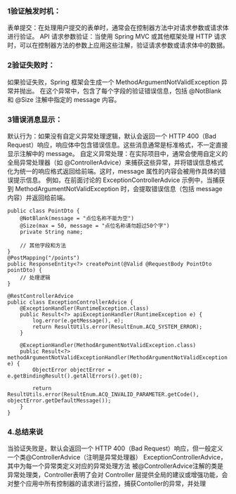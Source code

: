 
### 1验证触发时机：
表单提交：在处理用户提交的表单时，通常会在控制器方法中对请求参数或请求体进行验证。
API 请求参数验证：当使用 Spring MVC 或其他框架处理 HTTP 请求时，可以在控制器方法的参数上应用这些注解，验证请求参数或请求体中的数据。
### 2验证失败时：
如果验证失败，Spring 框架会生成一个 MethodArgumentNotValidException 异常并抛出。
在这个异常中，包含了每个字段的验证错误信息，包括 @NotBlank 和 @Size 注解中指定的 message 内容。
### 3错误消息显示：
默认行为：如果没有自定义异常处理逻辑，默认会返回一个 HTTP 400（Bad Request）响应，响应体中包含错误信息。这些消息通常是标准格式，不一定直接显示注解中的 message。
自定义异常处理：在实际项目中，通常会使用自定义的全局异常处理器（如 @ControllerAdvice）来捕获这些异常，并将错误信息格式化为统一的响应格式返回给前端。这时，message 属性的内容会被用作具体的错误提示信息。
例如，在前面讨论的 ExceptionControllerAdvice 示例中，当捕获到 MethodArgumentNotValidException 时，会提取错误信息（包括 message 内容）并返回给前端。

```
public class PointDto {
    @NotBlank(message = "点位名称不能为空")
    @Size(max = 50, message = "点位名称请勿超过50个字")
    private String name;

    // 其他字段和方法
}
@PostMapping("/points")
public ResponseEntity<?> createPoint(@Valid @RequestBody PointDto pointDto) {
    // 处理逻辑
}

@RestControllerAdvice
public class ExceptionControllerAdvice {
    @ExceptionHandler(RuntimeException.class)
    public Result<?> apiExceptionHandler(RuntimeException e) {
        log.error(e.getMessage(), e);
        return ResultUtils.error(ResultEnum.ACQ_SYSTEM_ERROR);
    }

    @ExceptionHandler(MethodArgumentNotValidException.class)
    public Result<?> methodArgumentNotValidExceptionHandler(MethodArgumentNotValidException e) {
        ObjectError objectError = e.getBindingResult().getAllErrors().get(0);

        return ResultUtils.error(ResultEnum.ACQ_INVALID_PARAMETER.getCode(), objectError.getDefaultMessage());
    }
}
```

### 4.总结来说
当验证失败是，默认会返回一个 HTTP 400（Bad Request）响应，但一般定义一个类@ControllerAdvice（注明是异常处理器） ExceptionControllerAdvice，其中为每一个异常类定义对应的异常处理方法
被@ControllerAdvice注解的类是异常处理类，Controller表明了会对 Controller 层提供全局的建议或增强功能，会对整个应用中所有控制器的请求进行监控，捕获Contoller的异常，并处理 
